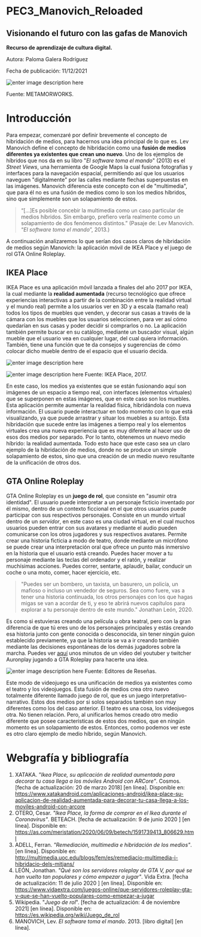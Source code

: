 # PEC3_Manovich_Reloaded
## Visionando el futuro con las gafas de Manovich
**Recurso de aprendizaje de cultura digital.**

Autora: Paloma Galera Rodríguez

Fecha de publicación: 11/12/2021

![enter image description here](https://img.huffingtonpost.com/asset/5ebacf053000001d19155da4.jpeg?ops=scalefit_630_noupscale)

Fuente: METAMORWORKS.

# Introducción

Para empezar, comenzaré por definir brevemente el concepto de hibridación de medios, para hacernos una idea principal de lo que es.
Lev Manovich define el concepto de hibridación como una **fusión de medios diferentes ya existentes que crean uno nuevo**. Uno de los ejemplos de híbridos que nos da en su libro "*El software toma el mando*" (2013) es el *Street Views*, una herramienta de Google Maps la cual fusiona fotografías y interfaces para la navegación espacial, permitiendo así que los usuarios naveguen "digitalmente" por las calles mediante flechas superpuestas en las imágenes.
Manovich diferencia este concepto con el de "multimedia", que para él no es una fusión de medios como lo son los medios híbridos, sino que simplemente son un solapamiento de estos. 
> “[…]Es posible concebir la multimedia como un caso particular de medios híbridos. Sin embargo, prefiero verla realmente como un solapamiento de dos fenómenos distintos.” (Pasaje de: Lev Manovich. “_El software toma el mando_”, 2013.)

A continuación analizaremos lo que serían dos casos claros de hibridación de medios según Manovich: la aplicación móvil de IKEA Place y el juego de rol GTA Online Roleplay.


## IKEA Place

IKEA Place es una aplicación móvil lanzada a finales del año 2017 por IKEA, la cual mediante la **realidad aumentada** (recurso tecnológico que ofrece experiencias interactivas a partir de la combinación entre la realidad virtual y el mundo real) permite a los usuarios ver en 3D y a escala (tamaño real) todos los tipos de muebles que venden, y decorar sus casas a través de la cámara con los muebles que los usuarios seleccionen, para ver así cómo quedarían en sus casas y poder decidir si comprarlos o no. 
La aplicación también permite buscar en su catálogo, mediante un buscador visual, algún mueble que el usuario vea en cualquier lugar, del cual quiera información.
También, tiene una función que te da consejos y sugerencias de cómo colocar dicho mueble dentro de el espacio que el usuario decida.


![enter image description here](https://i.blogs.es/4c7a65/ikea-place-1/1366_2000.jpg)

![enter image description here](https://i.blogs.es/150a5c/ikea-place-2/1366_2000.jpg)
Fuente: IKEA Place, 2017.

En este caso, los medios ya existentes que se están fusionando aquí son imágenes de un espacio a tiempo real, con interfaces (elementos virtuales) que se superponen en estas imágenes, que en este caso son los muebles. Esta aplicación permite aumentar la realidad física, hibridándola con nueva información. El usuario puede interactuar en todo momento con lo que está visualizando, ya que puede arrastrar y situar los muebles a su antojo. 
Esta hibridación que sucede entre las imágenes a tiempo real y los elementos virtuales crea una nueva experiencia que es muy diferente al hacer uso de esos dos medios por separado. Por lo tanto, obtenemos un nuevo medio híbrido: la realidad aumentada.
Todo esto hace que este caso sea un claro ejemplo de la hibridación de medios, donde no se produce un simple solapamiento de estos, sino que una creación de un medio nuevo resultante de la unificación de otros dos.

## GTA Online Roleplay

GTA Online Roleplay es un **juego de rol**, que consiste en "asumir otra identidad". El usuario puede interpretar a un personaje ficticio inventado por él mismo, dentro de un contexto ficcional en el que otros usuarios puede participar con sus respectivos personajes. Consiste en un mundo virtual dentro de un *servidor*, en este caso es una ciudad virtual, en el cual muchos usuarios pueden entrar con sus avatares y mediante el audio pueden comunicarse con los otros jugadores y sus respectivos avatares. Permite crear una historia ficticia a modo de teatro, donde mediante un micrófono se puede crear una interpretación oral que ofrece un punto más inmersivo en la historia que el usuario está creando. Puedes hacer mover a tu personaje mediante las teclas del ordenador y el ratón, y realizar muchísimas acciones. Puedes correr, sentarte, aplaudir, bailar, conducir un coche o una moto, comer, hacer ejercicio, etc. 

> "Puedes ser un bombero, un taxista, un basurero, un policía, un mafioso o incluso un vendedor de seguros. Sea como fuere, vas a tener una historia continuada, los otros personajes con los que hagas migas se van a acordar de ti, y eso te abrirá nuevos capítulos para explorar a tu personaje dentro de este mundo." Jonathan León, 2020.

Es como si estuvieras creando una película u obra teatral, pero con la gran diferencia de que tú eres uno de los personajes principales y estás creando esa historia junto con gente conocida o desconocida, sin tener ningún guion establecido previamente, ya que la historia se va a ir creando también mediante las decisiones espontáneas de los demás jugadores sobre la marcha.
Puedes ver [aquí](https://youtu.be/pptbmSNOpt4?t=3298) unos minutos de un vídeo del youtuber y twitcher Auronplay jugando a GTA Roleplay para hacerte una  idea.

![enter image description here](https://reviews.tn/es/wp-content/uploads/2021/07/GTA-RP.jpg)
Fuente: Editores de Reseñas.


Este modo de videojuego es una unificación de medios ya existentes como el teatro y los videojuegos. Esta fusión de medios crea otro nuevo totalmente diferente llamado juego de rol, que es un juego interpretativo-narrativo. Estos dos medios por si solos separados también son muy diferentes como los del caso anterior. El teatro es una cosa, los videojuegos otra. No tienen relación. Pero, al unificarlos hemos creado otro medio diferente que posee características de estos dos medios, que en ningún momento es un solapamiento de estos.
Entonces, como podemos ver este es otro claro ejemplo de medio híbrido, según Manovich.


# Webgrafía y bibliografía

 1. XATAKA. *"Ikea Place, su aplicación de realidad aumentada para decorar tu casa llega a los móviles Android con ARCore"*. Cosmos. [fecha de actualización:  20 de marzo 2018] [en línea]. Disponible en: https://www.xatakandroid.com/aplicaciones-android/ikea-place-su-aplicacion-de-realidad-aumentada-para-decorar-tu-casa-llega-a-los-moviles-android-con-arcore
 2. OTERO, Cesar. *"Ikea Place, la forma de comprar en el Ikea durante el Coronavirus"*. BETEACH. [fecha de actualización: 9 de junio 2020 ] [en línea]. Disponible en: https://as.com/meristation/2020/06/09/betech/1591739413_806629.html
 3. ADELL, Ferran. *"Remediación, multimedia e hibridación de los medios"*. [en línea]. Disponible en: http://multimedia.uoc.edu/blogs/fem/es/remediacio-multimedia-i-hibridacio-dels-mitjans/
 4. LEÓN, Jonathan. *"Qué son los servidores roleplay de GTA V, por qué se han vuelto tan populares y cómo empezar a jugar"*.  Vida Extra. [fecha de actualización: 11 de julio 2020 ] [en línea]. Disponible en: https://www.vidaextra.com/juegos-online/que-servidores-roleplay-gta-v-que-se-han-vuelto-populares-como-empezar-a-jugar
 5. Wikipedia. "*Juego de rol*". [fecha de actualización: 4 de noviembre 2021] [en línea]. Disponible en: https://es.wikipedia.org/wiki/Juego_de_rol
 6. MANOVICH, Lev. *El software toma el mando*. 2013. [libro digital] [en línea]. 
